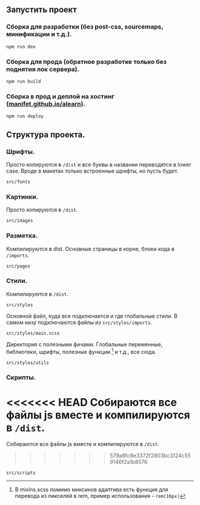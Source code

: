 ## Запустить проект

### Сборка для разработки (без post-css, sourcemaps, минификации и т.д.).

```
npm run dev
```

### Cборка для прода (обратное разработке только без поднятия лок сервера).

```
npm run build
```

### Сборка в прод и деплой на хостинг ([manifet.github.io/alearn](https://manifet.github.io/alearn)).

```
npm run deploy
```

## Структура проекта.

### Шрифты.

Просто копируются в `/dist` и все буквы в названии переводятся в lower case. Вроде в макетах только встроенные шрифты, но
пусть будет.

```
src/fonts
```

### Картинки.

Просто копируются в `/dist`.

```
src/images
```

### Разметка.

Компилируются в dist. Основные страницы в корне, блоки кода в `/imports`.

```
src/pages
```

### Cтили.

Компилируются в `/dist`.

```
src/styles
```

Основной файл, куда все подключается и где глобальные стили. В самом низу подключаются файлы из `src/styles/imports`.

```
src/styles/main.scss 
```

Директория с полезными фичами. Глобальные переменные, библиотеки, шрифты, полезные функции [^1] и т.д., все сюда.
[^1]: В mixins.scss помимо миксинов адаптива есть функция для перевода из пикселей в rem, пример использования - `rem(16px)`

```
src/styles/utils
```
### Скрипты.

<<<<<<< HEAD
Собираются все файлы js вместе и компилируются в `/dist`.
=======
Собираются все файлы js вместе и компилируются в `/dist`. 
>>>>>>> 579a8fc8e3372f2803bc3124c559146f2a1b8576

```
src/scripts
```
